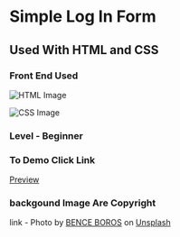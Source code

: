 # Simple Log In Form

## Used With HTML and CSS

### Front End Used

![HTML Image](https://commons.wikimedia.org/wiki/File:HTML5_logo_and_wordmark.svg#/media/File:HTML5_logo_and_wordmark.svg)

![CSS Image](https://commons.wikimedia.org/wiki/File:CSS3_logo_and_wordmark.svg#/media/File:CSS3_logo_and_wordmark.svg)

### Level - Beginner

### To Demo Click Link

<a href=''>Preview</a>

### backgound Image Are Copyright

link -
Photo by <a href="https://unsplash.com/@benceboros?utm_source=unsplash&utm_medium=referral&utm_content=creditCopyText">BENCE BOROS</a> on <a href="https://unsplash.com/backgrounds?utm_source=unsplash&utm_medium=referral&utm_content=creditCopyText">Unsplash</a>
